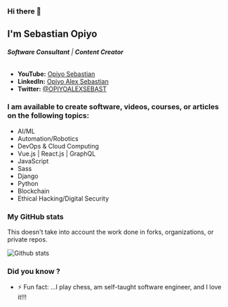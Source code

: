 ### Hi there 👋

## I'm Sebastian Opiyo

<!--
**SebastianOpiyo/SebastianOpiyo** is a ✨ _special_ ✨ repository because its `README.md` (this file) appears on your GitHub profile.

Here are some ideas to get you started:

- 🔭 I’m currently working on ...
- 🌱 I’m currently learning ...
- 👯 I’m looking to collaborate on ...
- 🤔 I’m looking for help with ...
- 💬 Ask me about ...
- 📫 How to reach me: ...
- 😄 Pronouns: ...
- ⚡ Fun fact: ...
-->
###### ***Software Consultant*** | ***Content Creator***

* **YouTube:** [Opiyo Sebastian](https://www.youtube.com/channel/UCSr6MooK42cIGT1eo_0OfJg)
* **LinkedIn:** [Opiyo Alex Sebastian](https://www.linkedin.com/in/opiyo-alex-sebastian-4ab31270/)
* **Twitter:** [@OPIYOALEXSEBAST](https://twitter.com/OPIYOALEXSEBAST)

### I am available to create software, videos, courses, or articles on the following topics:

* AI/ML
* Automation/Robotics
* DevOps & Cloud Computing
* Vue.js | React.js | GraphQL
* JavaScript
* Sass
* Django
* Python
* Blockchain
* Ethical Hacking/Digital Security

### My GitHub stats

This doesn't take into account the work done in forks, organizations, or private repos.

![Github stats](https://github-readme-stats.vercel.app/api?username=SebastianOpiyo&show_icons=true)

### Did you know ?
- ⚡ Fun fact: ...I play chess, am self-taught software engineer, and I love it!!!
